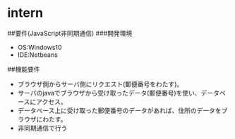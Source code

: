 # intern

##要件(JavaScript非同期通信)
###開発環境
- OS:Windows10
- IDE:Netbeans 

##機能要件
- ブラウザ側からサーバ側にリクエスト(郵便番号をわたす)。
- サーバのjavaでブラウザから受け取ったデータ(郵便番号)を使い、データベースにアクセス。
- データベース上に受け取った郵便番号のデータがあれば、住所のデータをブラウザにわたす。
- 非同期通信で行う
